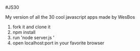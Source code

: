 #JS30

My version of all the 30 cool javascript apps made by WesBos

1. fork it and clone it
2. npm install
3. run 'node server.js <port>'
4. open localhost:port in your favorite browser
